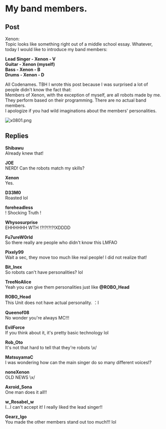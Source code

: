 # My band members.
## Post
Xenon:<br>
Topic looks like something right out of a middle school essay. Whatever, today I would like to introduce my band members:

**Lead Singer - Xenon - V<br>
Guitar - Xenon (myself)<br>
Bass - Xenon - B<br>
Drums - Xenon - D**

All Codenames. TBH I wrote this post because I was surprised a lot of people didn't know the fact that:<br>
Members of Xenon, with the exception of myself, are all robots made by me. They perform based on their programming. There are no actual band members.<br>
I apologize if you had wild imaginations about the members' personalities.

![x0801.png](/attachments/x0801.png)
## Replies
**Shibawu**<br>
Already knew that!

**JOE**<br>
NERD! Can the robots match my skills?

**Xenon**<br>
Yes. 

**D33M0**<br>
Roasted lol

**foreheadless**<br>
! Shocking Truth !

**Whysosurprise**<br>
EHHHHHH WTH !?!?!?!?!XDDDD

**Fu7ureW0rld**<br>
So there really are people who didn't know this LMFAO

**Pixely99**<br>
Wait a sec, they move too much like real people! I did not realize that!

**Bit_Inex**<br>
So robots can't have personalities? lol

**TreeNoAlice**<br>
Yeah you can give them personalities just like **@ROBO\_Head**

**ROBO_Head**<br>
This Unit does not have actual personality. ：l

**Queenof08**<br>
No wonder you're always MC!!!

**EvilForce**<br>
If you think about it, it's pretty basic technology lol

**Rob_Oto**<br>
It's not that hard to tell that they're robots \\x/

**MatsuyamaC**<br>
I was wondering how can the main singer do so many different voices!?

**noneXenon**<br>
OLD NEWS \\x/

**Axroid_Sona**<br>
One man does it all!!

**w_Rosabel_w**<br>
I...I can't accept it! I really liked the lead singer!!

**Gearz_Igo**<br>
You made the other members stand out too much!!! lol


